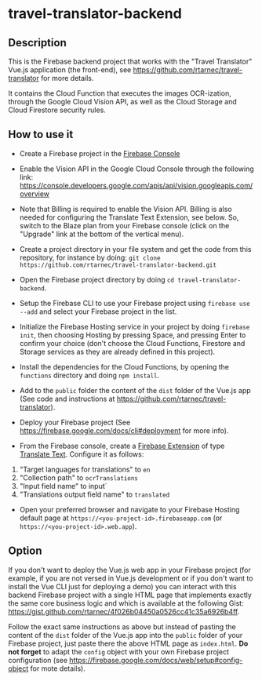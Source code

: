 # travel-translator-backend

## Description

This is the Firebase backend project that works with the "Travel Translator" Vue.js application (the front-end), see https://github.com/rtarnec/travel-translator for more details.

It contains the Cloud Function that executes the images OCR-ization, through the Google Cloud Vision API, as well as the Cloud Storage and Cloud Firestore security rules.

## How to use it

- Create a Firebase project in the [Firebase Console](https://console.firebase.google.com)

- Enable the Vision API in the Google Cloud Console through the following link: https://console.developers.google.com/apis/api/vision.googleapis.com/overview

- Note that Billing is required to enable the Vision API. Billing is also needed for configuring the Translate Text Extension, see below. So, switch to the Blaze plan from your Firebase console (click on the "Upgrade" link at the bottom of the vertical menu).

- Create a project directory in your file system and get the code from this repository, for instance by doing:
  `git clone https://github.com/rtarnec/travel-translator-backend.git`

- Open the Firebase project directory by doing `cd travel-translator-backend`.

- Setup the Firebase CLI to use your Firebase project using `firebase use --add` and select your Firebase project in the list.

- Initialize the Firebase Hosting service in your project by doing `firebase init`, then choosing Hosting by pressing Space, and pressing Enter to confirm your choice (don't choose the Cloud Functions, Firestore and Storage services as they are already defined in this project).

- Install the dependencies for the Cloud Functions, by opening the `functions` directory and doing `npm install`.

- Add to the `public` folder the content of the `dist` folder of the Vue.js app (See code and instructions at https://github.com/rtarnec/travel-translator).

- Deploy your Firebase project (See https://firebase.google.com/docs/cli#deployment for more info).

- From the Firebase console, create a [Firebase Extension](https://firebase.google.com/docs/extensions/overview-use-extensions) of type [Translate Text](https://firebase.google.com/products/extensions/firestore-translate-text). Configure it as follows:

1. "Target languages for translations" to `en`
2. "Collection path" to `ocrTranslations`
3. "Input field name" to input`
4. "Translations output field name" to `translated`

- Open your preferred browser and navigate to your Firebase Hosting default page at `https://<you-project-id>.firebaseapp.com` (or `https://<you-project-id>.web.app`).

## Option

If you don't want to deploy the Vue.js web app in your Firebase project (for example, if you are not versed in Vue.js development or if you don't want to install the Vue CLI just for deploying a demo) you can interact with this backend Firebase project with a single HTML page that implements exactly the same core business logic and which is available at the following Gist: https://gist.github.com/rtarnec/4f026b04450a0526cc41c35a6926b4ff.

Follow the exact same instructions as above but instead of pasting the content of the `dist` folder of the Vue.js app into the `public` folder of your Firebase project, just paste there the above HTML page as `index.html`. **Do not forget** to adapt the `config` object with your own Firebase project configuration (see https://firebase.google.com/docs/web/setup#config-object for mote details).
